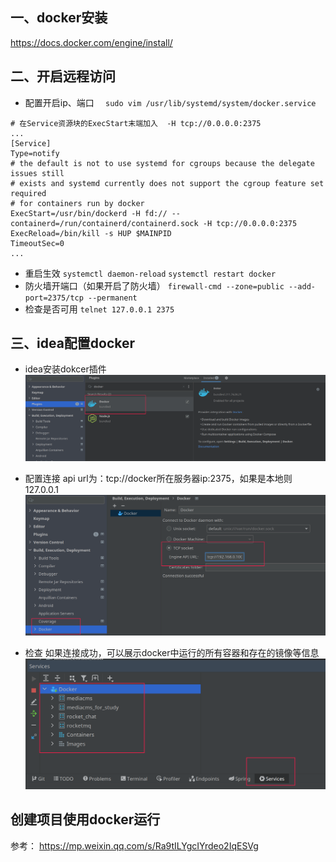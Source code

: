 ## 一、docker安装
https://docs.docker.com/engine/install/

## 二、开启远程访问
- 配置开启ip、端口
`  sudo vim /usr/lib/systemd/system/docker.service`
```shell
# 在Service资源块的ExecStart末端加入  -H tcp://0.0.0.0:2375
...
[Service]
Type=notify
# the default is not to use systemd for cgroups because the delegate issues still
# exists and systemd currently does not support the cgroup feature set required
# for containers run by docker
ExecStart=/usr/bin/dockerd -H fd:// --containerd=/run/containerd/containerd.sock -H tcp://0.0.0.0:2375
ExecReload=/bin/kill -s HUP $MAINPID
TimeoutSec=0
...
```
- 重启生效
`systemctl daemon-reload`
`systemctl restart docker`
- 防火墙开端口（如果开启了防火墙）
`firewall-cmd --zone=public --add-port=2375/tcp --permanent`
- 检查是否可用
`telnet 127.0.0.1 2375`

## 三、idea配置docker
- idea安装dokcer插件
![](./imgs/idea-docker1.png)

- 配置连接
api url为：tcp://docker所在服务器ip:2375，如果是本地则127.0.0.1
![](./imgs/idea-docker2.png)

- 检查
如果连接成功，可以展示docker中运行的所有容器和存在的镜像等信息
![](./imgs/idea-docker3.png)

## 创建项目使用docker运行
参考：
https://mp.weixin.qq.com/s/Ra9tILYgcIYrdeo2IqESVg
